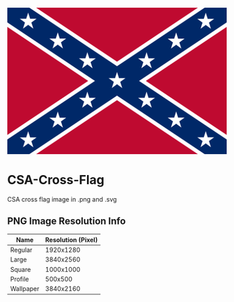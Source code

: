 ![alt Regular size](https://github.com/Kianakiferi/CSA-Cross-Flag/blob/main/Regular.png)  

# CSA-Cross-Flag
CSA cross flag image in .png and .svg

## PNG Image Resolution Info
| Name | Resolution (Pixel) |
| ---- | ---- |
| Regular | 1920x1280 |
| Large | 3840x2560 |
| Square | 1000x1000 |
| Profile | 500x500 |
| Wallpaper | 3840x2160 |

